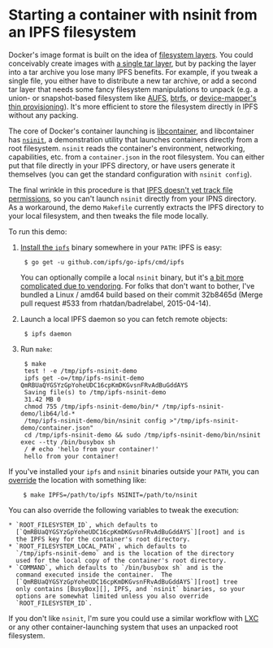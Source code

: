 # Starting a container with nsinit from an IPFS filesystem

Docker's image format is built on the idea of [filesystem
layers][layers].  You could conceivably create images with [a single
tar layer][layer-changeset], but by packing the layer into a tar
archive you lose many IPFS benefits.  For example, if you tweak a
single file, you either have to distribute a new tar archive, or add a
second tar layer that needs some fancy filesystem manipulations to
unpack (e.g. a union- or snapshot-based filesystem like [AUFS][],
[btrfs][], or [device-mapper's thin provisioning][thin-provisioning]).
It's more efficient to store the filesystem directly in IPFS without
any packing.

The core of Docker's container launching is [libcontainer][], and
libcontainer has [`nsinit`][nsinit], a demonstration utility that
launches containers directly from a root filesystem.  `nsinit` reads
the container's environment, networking, capabilities, etc. from a
`container.json` in the root filesystem.  You can either put that file
directly in your IPFS directory, or have users generate it themselves
(you can get the standard configuration with `nsinit config`).

The final wrinkle in this procedure is that [IPFS doesn't yet track
file permissions][no-exec], so you can't launch `nsinit` directly from
your IPNS directory.  As a workaround, the demo `Makefile` currently
extracts the IPFS directory to your local filesystem, and then tweaks
the file mode locally.

To run this demo:

1. [Install the `ipfs`][install-ipfs] binary somewhere in your `PATH`:
   IPFS is easy:

        $ go get -u github.com/ipfs/go-ipfs/cmd/ipfs

   You can optionally compile a local `nsinit` binary, but it's [a bit
   more complicated due to vendoring][libcontainer-vendoring].  For
   folks that don't want to bother, I've bundled a Linux / amd64 build
   based on their commit 32b8465d (Merge pull request #533 from
   rhatdan/badrelabel, 2015-04-14).

2. Launch a local IPFS daemon so you can fetch remote objects:

        $ ipfs daemon

3. Run `make`:

        $ make
        test ! -e /tmp/ipfs-nsinit-demo
        ipfs get -o=/tmp/ipfs-nsinit-demo QmRBUaQYGSYzGpYoheUDC16cpKmDKGvsnFRvAdBuGddAYS
        Saving file(s) to /tmp/ipfs-nsinit-demo
        31.42 MB 0
        chmod 755 /tmp/ipfs-nsinit-demo/bin/* /tmp/ipfs-nsinit-demo/lib64/ld-*
        /tmp/ipfs-nsinit-demo/bin/nsinit config >"/tmp/ipfs-nsinit-demo/container.json"
        cd /tmp/ipfs-nsinit-demo && sudo /tmp/ipfs-nsinit-demo/bin/nsinit exec --tty /bin/busybox sh
        / # echo 'hello from your container!'
        hello from your container!

  If you've installed your `ipfs` and `nsinit` binaries outside your
  `PATH`, you can [override][] the location with something like:

        $ make IPFS=/path/to/ipfs NSINIT=/path/to/nsinit

  You can also override the following variables to tweak the
  execution:

    * `ROOT_FILESYSTEM_ID`, which defaults to
      [`QmRBUaQYGSYzGpYoheUDC16cpKmDKGvsnFRvAdBuGddAYS`][root] and is
      the IPFS key for the container's root directory.
    * `ROOT_FILESYSTEM_LOCAL_PATH`, which defaults to
      `/tmp/ipfs-nsinit-demo` and is the location of the directory
      used for the local copy of the container's root directory.
    * `COMMAND`, which defaults to `/bin/busybox sh` and is the
      command executed inside the container.  The
      [`QmRBUaQYGSYzGpYoheUDC16cpKmDKGvsnFRvAdBuGddAYS`][root] tree
      only contains [BusyBox][], IPFS, and `nsinit` binaries, so your
      options are somewhat limited unless you also override
      `ROOT_FILESYSTEM_ID`.

If you don't like `nsinit`, I'm sure you could use a similar workflow
with [LXC][] or any other container-launching system that uses an
unpacked root filesystem.

[layers]: https://github.com/docker/docker/blob/master/image/spec/v1.md#terminology
[layer-changeset]: https://github.com/docker/docker/blob/master/image/spec/v1.md#creating-an-image-filesystem-changeset
[AUFS]: http://aufs.sourceforge.net/
[btrfs]: https://btrfs.wiki.kernel.org/index.php/Main_Page
[thin-provisioning]: https://www.kernel.org/doc/Documentation/device-mapper/thin-provisioning.txt
[libcontainer]: https://github.com/docker/libcontainer
[nsinit]: https://github.com/docker/libcontainer#nsinit
[no-exec]: https://github.com/ipfs/go-ipfs/issues/846
[install-ipfs]: https://github.com/ipfs/go-ipfs#install
[libcontainer-vendoring]: https://github.com/docker/libcontainer/issues/210
[override]: https://www.gnu.org/software/make/manual/html_node/Overriding.html
[root]: http://gateway.ipfs.io/ipfs/QmYRpzwXkSnCPPNL4b2gn5AFnyyMHFxhS9Nrbau5ycw92H
[BusyBox]: http://www.busybox.net/
[LXC]: https://linuxcontainers.org/
